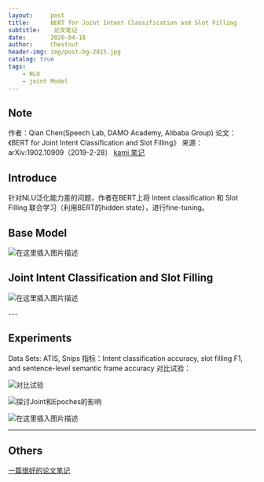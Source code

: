 ```yaml
---
layout:     post
title:      BERT for Joint Intent Classification and Slot Filling
subtitle:    论文笔记
date:       2020-04-18
author:     Chestnut
header-img: img/post-bg-2015.jpg
catalog: true
tags:
    - NLU
    - joint Model
---
```


## Note
作者：Qian Chen(Speech Lab, DAMO Academy, Alibaba Group)
论文：《BERT for Joint Intent Classification and Slot Filling》
来源：arXiv:1902.10909（2019-2-28）
[ kami 笔记](https://web.kamihq.com/web/viewer.html?source=filepicker&document_identifier=5c8ff627-57c0-4f45-b512-1832874cdaad&filename=BERT%20for%20Joint%20Intent%20Classification%20and%20Slot%20Filling.pdf)

## Introduce

针对NLU泛化能力差的问题，作者在BERT上将 Intent classification 和 Slot Filling 联合学习（利用BERT的hidden state），进行fine-tuning。

## Base Model
![在这里插入图片描述](https://img-blog.csdnimg.cn/20200418194937466.png)

## Joint Intent Classification and Slot Filling

![在这里插入图片描述](https://img-blog.csdnimg.cn/20200418194043305.png)
<p id = "build"></p>
---

## Experiments

Data Sets: ATIS, Snips
指标：Intent classification accuracy, slot filling F1, and sentence-level semantic frame accuracy
对比试验：

![对比试验](https://img-blog.csdnimg.cn/20200418192205926.png)

![探讨Joint和Epoches的影响](https://img-blog.csdnimg.cn/20200418192237740.png)

![在这里插入图片描述](https://img-blog.csdnimg.cn/20200418194856679.png)

---


## Others

[一篇很好的论文笔记](https://www.jianshu.com/p/2144cb5b222f?utm_campaign=haruki)



